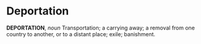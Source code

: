 # Deportation

**DEPORTATION**, _noun_ Transportation; a carrying away; a removal from one country to another, or to a distant place; exile; banishment.